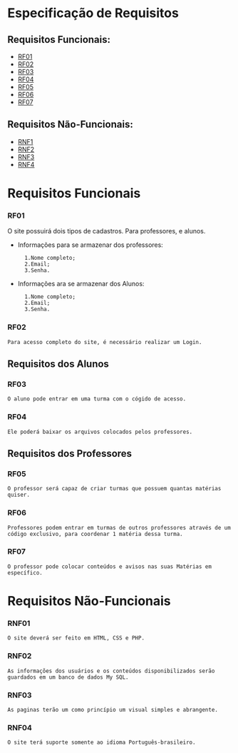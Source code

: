 # Especificação de Requisitos


## Requisitos Funcionais:
- [RF01](#RF01)
- [RF02](#RF02)
- [RF03](#RF03)
- [RF04](#RF04)
- [RF05](#RF05)
- [RF06](#RF06)
- [RF07](#RF07)
## Requisitos Não-Funcionais:
- [RNF1](#RF01)
- [RNF2](#RF02)
- [RNF3](#RF03)
- [RNF4](#RF04)


#  Requisitos Funcionais

### RF01
O site possuirá dois tipos de cadastros. Para professores, e alunos.
+ Informações para se armazenar dos professores:
    
        1.Nome completo;
        2.Email;
        3.Senha.

+ Informações ara se armazenar dos Alunos:
       
        1.Nome completo;
        2.Email;
        3.Senha.

### RF02
    Para acesso completo do site, é necessário realizar um Login.

## Requisitos dos Alunos
### RF03
    O aluno pode entrar em uma turma com o cógido de acesso.
### RF04
    Ele poderá baixar os arquivos colocados pelos professores.

## Requisitos dos Professores
### RF05
    O professor será capaz de criar turmas que possuem quantas matérias quiser.
### RF06
    Professores podem entrar em turmas de outros professores através de um código exclusivo, para coordenar 1 matéria dessa turma.
### RF07
    O professor pode colocar conteúdos e avisos nas suas Matérias em específico.



#  Requisitos Não-Funcionais

### RNF01
    O site deverá ser feito em HTML, CSS e PHP.
### RNF02
    As informações dos usuários e os conteúdos disponibilizados serão guardados em um banco de dados My SQL.
### RNF03
    As paginas terão um como princípio um visual simples e abrangente.
### RNF04
    O site terá suporte somente ao idioma Português-brasileiro.